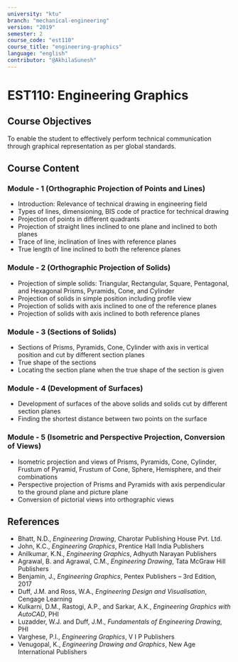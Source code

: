 ```yaml
---
university: "ktu"
branch: "mechanical-engineering"
version: "2019"
semester: 2
course_code: "est110"
course_title: "engineering-graphics"
language: "english"
contributor: "@AkhilaSunesh"
---
```


# EST110: Engineering Graphics

## Course Objectives

To enable the student to effectively perform technical communication through graphical representation as per global standards.

## Course Content

### Module - 1 (Orthographic Projection of Points and Lines)
* Introduction: Relevance of technical drawing in engineering field  
* Types of lines, dimensioning, BIS code of practice for technical drawing  
* Projection of points in different quadrants  
* Projection of straight lines inclined to one plane and inclined to both planes  
* Trace of line, inclination of lines with reference planes  
* True length of line inclined to both the reference planes  

### Module - 2 (Orthographic Projection of Solids)
* Projection of simple solids: Triangular, Rectangular, Square, Pentagonal, and Hexagonal Prisms, Pyramids, Cone, and Cylinder  
* Projection of solids in simple position including profile view  
* Projection of solids with axis inclined to one of the reference planes  
* Projection of solids with axis inclined to both reference planes  

### Module - 3 (Sections of Solids)
* Sections of Prisms, Pyramids, Cone, Cylinder with axis in vertical position and cut by different section planes  
* True shape of the sections  
* Locating the section plane when the true shape of the section is given  

### Module - 4 (Development of Surfaces)
* Development of surfaces of the above solids and solids cut by different section planes  
* Finding the shortest distance between two points on the surface  

### Module - 5 (Isometric and Perspective Projection, Conversion of Views)
* Isometric projection and views of Prisms, Pyramids, Cone, Cylinder, Frustum of Pyramid, Frustum of Cone, Sphere, Hemisphere, and their combinations  
* Perspective projection of Prisms and Pyramids with axis perpendicular to the ground plane and picture plane  
* Conversion of pictorial views into orthographic views  

## References

* Bhatt, N.D., *Engineering Drawing*, Charotar Publishing House Pvt. Ltd.  
* John, K.C., *Engineering Graphics*, Prentice Hall India Publishers  
* Anilkumar, K.N., *Engineering Graphics*, Adhyuth Narayan Publishers  
* Agrawal, B. and Agrawal, C.M., *Engineering Drawing*, Tata McGraw Hill Publishers  
* Benjamin, J., *Engineering Graphics*, Pentex Publishers – 3rd Edition, 2017  
* Duff, J.M. and Ross, W.A., *Engineering Design and Visualisation*, Cengage Learning  
* Kulkarni, D.M., Rastogi, A.P., and Sarkar, A.K., *Engineering Graphics with AutoCAD*, PHI  
* Luzadder, W.J. and Duff, J.M., *Fundamentals of Engineering Drawing*, PHI  
* Varghese, P.I., *Engineering Graphics*, V I P Publishers  
* Venugopal, K., *Engineering Drawing and Graphics*, New Age International Publishers
